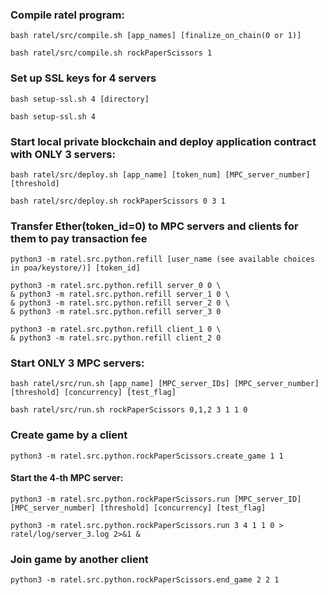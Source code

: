 ### Compile ratel program:
```shell
bash ratel/src/compile.sh [app_names] [finalize_on_chain(0 or 1)]
```
```shell
bash ratel/src/compile.sh rockPaperScissors 1
```

### Set up SSL keys for 4 servers
```shell
bash setup-ssl.sh 4 [directory] 
```
```shell
bash setup-ssl.sh 4 
```

### Start local private blockchain and deploy application contract with ONLY 3 servers:
```shell
bash ratel/src/deploy.sh [app_name] [token_num] [MPC_server_number] [threshold]
```
```shell
bash ratel/src/deploy.sh rockPaperScissors 0 3 1
```

### Transfer Ether(token_id=0) to MPC servers and clients for them to pay transaction fee
```shell
python3 -m ratel.src.python.refill [user_name (see available choices in poa/keystore/)] [token_id]
```
```shell
python3 -m ratel.src.python.refill server_0 0 \
& python3 -m ratel.src.python.refill server_1 0 \
& python3 -m ratel.src.python.refill server_2 0 \
& python3 -m ratel.src.python.refill server_3 0
```
```shell
python3 -m ratel.src.python.refill client_1 0 \
& python3 -m ratel.src.python.refill client_2 0
```

### Start ONLY 3 MPC servers:
```shell
bash ratel/src/run.sh [app_name] [MPC_server_IDs] [MPC_server_number] [threshold] [concurrency] [test_flag]
```
```shell
bash ratel/src/run.sh rockPaperScissors 0,1,2 3 1 1 0
```

### Create game by a client
```shell
python3 -m ratel.src.python.rockPaperScissors.create_game 1 1 
```

#### Start the 4-th MPC server:
```shell
python3 -m ratel.src.python.rockPaperScissors.run [MPC_server_ID] [MPC_server_number] [threshold] [concurrency] [test_flag]
```
```shell
python3 -m ratel.src.python.rockPaperScissors.run 3 4 1 1 0 > ratel/log/server_3.log 2>&1 &
```

### Join game by another client
```shell
python3 -m ratel.src.python.rockPaperScissors.end_game 2 2 1 
```